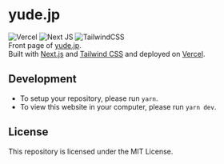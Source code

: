 # yude.jp
![Vercel](https://vercelbadge.vercel.app/api/yudejp/yude.jp?style=for-the-badge)
<img alt="Next JS" src="https://img.shields.io/badge/nextjs-%23000000.svg?style=for-the-badge&logo=next.js&logoColor=white"/>
<img alt="TailwindCSS" src="https://img.shields.io/badge/tailwindcss-%2338B2AC.svg?style=for-the-badge&logo=tailwind-css&logoColor=white"/>\
Front page of [yude.jp](https://yude.jp).\
Built with [Next.js](https://nextjs.org/) and [Tailwind CSS](https://tailwindcss.com/) and deployed on [Vercel](https://vercel.com).

## Development
* To setup your repository, please run `yarn`.
* To view this website in your computer, please run `yarn dev`.

## License
This repository is licensed under the MIT License.
